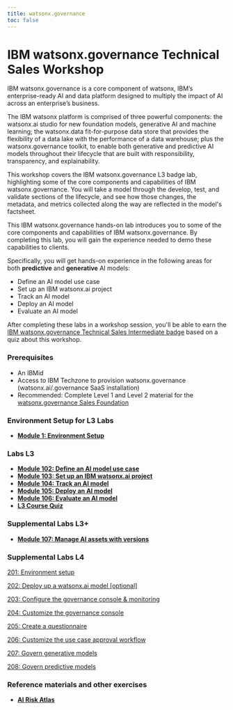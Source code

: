 ```yaml
---
title: watsonx.governance
toc: false
---
```


# IBM watsonx.governance Technical Sales Workshop

IBM watsonx.governance is a core component of watsonx, IBM’s enterprise-ready AI and data platform designed to multiply the impact of AI across an enterprise’s business. 

The IBM watsonx platform is comprised of three powerful components: the watsonx.ai studio for new foundation models, generative AI and machine learning; the watsonx.data fit-for-purpose data store that provides the flexibility of a data lake with the performance of a data warehouse; plus the watsonx.governance toolkit, to enable both generative and predictive AI models throughout their lifecycle that are built with responsibility, transparency, and explainability.

This workshop covers the IBM watsonx.governance L3 badge lab, highlighting some of the core components and capabilities of IBM watsonx.governance. You will take a model through the develop, test, and validate sections of the lifecycle, and see how those changes, the metadata, and metrics collected along the way are reflected in the model's factsheet.

This IBM watsonx.governance hands-on lab introduces you to some of the core components and capabilities of IBM watsonx.governance. By completing this lab, you will gain the experience needed to demo these capabilities to clients.

Specifically, you will get hands-on experience in the following areas for both **predictive** and **generative** AI models:

  - Define an AI model use case
  - Set up an IBM watsonx.ai project
  - Track an AI model
  - Deploy an AI model
  - Evaluate an AI model

After completing these labs in a workshop session, you'll be able to earn the [IBM watsonx.governance Technical Sales Intermediate badge](https://www.credly.com/org/ibm/badge/watsonx-governance-technical-sales-intermediate) based on a quiz about this workshop.

### Prerequisites

- An IBMid
- Access to IBM Techzone to provision watsonx.governance (watsonx.ai/.governance SaaS installation)
- Recommended: Complete Level 1 and Level 2 material for the [watsonx.governance Sales Foundation](https://learn.ibm.com/course/view.php?id=15813)

### Environment Setup for L3 Labs

- **[Module 1: Environment Setup](/watsonx/watsonxgov/1)**

### Labs L3

- **[Module 102: Define an AI model use case](/watsonx/watsonxgov/102)**
- **[Module 103: Set up an IBM watsonx.ai project](/watsonx/watsonxgov/103)**
- **[Module 104: Track an AI model](/watsonx/watsonxgov/104)**
- **[Module 105: Deploy an AI model](/watsonx/watsonxgov/105)**
- **[Module 106: Evaluate an AI model](/watsonx/watsonxgov/106)**
- **[L3 Course Quiz](https://learn.ibm.com/course/view.php?id=16170)**

### Supplemental Labs L3+

- **[Module 107: Manage AI assets with versions](/watsonx/watsonxgov/107)**

### Supplemental Labs L4

[201: Environment setup](/watsonx/watsonxgov/level-4/201)

[202: Deploy up a watsonx.ai model [optional]](/watsonx/watsonxgov/level-4/202)

[203: Configure the governance console & monitoring](/watsonx/watsonxgov/level-4/203)

[204: Customize the governance console](/watsonx/watsonxgov/level-4/204)

[205: Create a questionnaire](/watsonx/watsonxgov/level-4/205)

[206: Customize the use case approval workflow](/watsonx/watsonxgov/level-4/206)

[207: Govern generative models](/watsonx/watsonxgov/level-4/207)

[208: Govern predictive models](/watsonx/watsonxgov/level-4/208)

### Reference materials and other exercises

- **[AI Risk Atlas](/watsonx/watsonxgov/ref101)**
